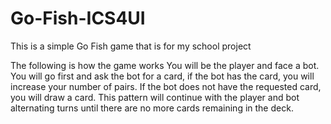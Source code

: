 # Go-Fish-ICS4UI
This is a simple Go Fish game that is for my school project

The following is how the game works
You will be the player and face a bot. You will go first and ask the bot for a card, if the bot has the card, you will increase your number of pairs. If the bot does not have the requested card, you will draw a card. This pattern will continue with the player and bot alternating turns until there are no more cards remaining in the deck.
